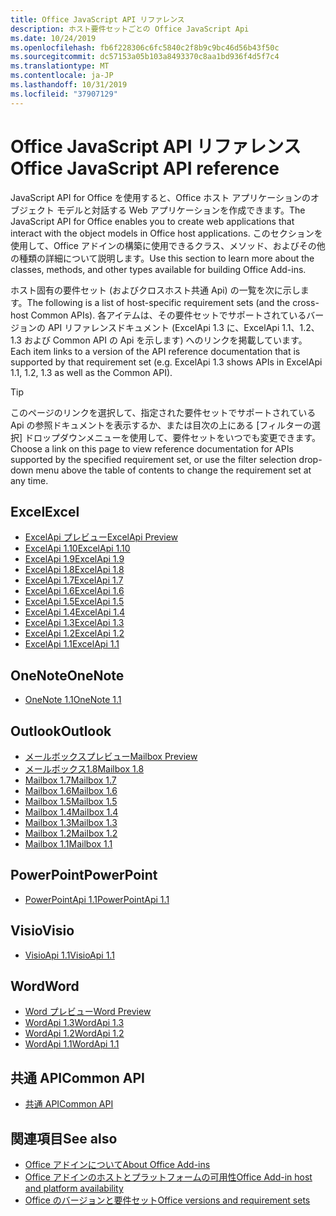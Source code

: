 ```yaml
---
title: Office JavaScript API リファレンス
description: ホスト要件セットごとの Office JavaScript Api
ms.date: 10/24/2019
ms.openlocfilehash: fb6f228306c6fc5840c2f8b9c9bc46d56b43f50c
ms.sourcegitcommit: dc57153a05b103a8493370c8aa1bd936f4d5f7c4
ms.translationtype: MT
ms.contentlocale: ja-JP
ms.lasthandoff: 10/31/2019
ms.locfileid: "37907129"
---
```

# <a name="office-javascript-api-reference"></a><span data-ttu-id="2539c-103">Office JavaScript API リファレンス</span><span class="sxs-lookup"><span data-stu-id="2539c-103">Office JavaScript API reference</span></span>

<span data-ttu-id="2539c-104">JavaScript API for Office を使用すると、Office ホスト アプリケーションのオブジェクト モデルと対話する Web アプリケーションを作成できます。</span><span class="sxs-lookup"><span data-stu-id="2539c-104">The JavaScript API for Office enables you to create web applications that interact with the object models in Office host applications.</span></span> <span data-ttu-id="2539c-105">このセクションを使用して、Office アドインの構築に使用できるクラス、メソッド、およびその他の種類の詳細について説明します。</span><span class="sxs-lookup"><span data-stu-id="2539c-105">Use this section to learn more about the classes, methods, and other types available for building Office Add-ins.</span></span>

<span data-ttu-id="2539c-106">ホスト固有の要件セット (およびクロスホスト共通 Api) の一覧を次に示します。</span><span class="sxs-lookup"><span data-stu-id="2539c-106">The following is a list of host-specific requirement sets (and the cross-host Common APIs).</span></span> <span data-ttu-id="2539c-107">各アイテムは、その要件セットでサポートされているバージョンの API リファレンスドキュメント (ExcelApi 1.3 に、ExcelApi 1.1、1.2、1.3 および Common API の Api を示します) へのリンクを掲載しています。</span><span class="sxs-lookup"><span data-stu-id="2539c-107">Each item links to a version of the API reference documentation that is supported by that requirement set (e.g. ExcelApi 1.3 shows APIs in ExcelApi 1.1, 1.2, 1.3 as well as the Common API).</span></span>

> [!TIP]
> <span data-ttu-id="2539c-108">このページのリンクを選択して、指定された要件セットでサポートされている Api の参照ドキュメントを表示するか、または目次の上にある [フィルターの選択] ドロップダウンメニューを使用して、要件セットをいつでも変更できます。</span><span class="sxs-lookup"><span data-stu-id="2539c-108">Choose a link on this page to view reference documentation for APIs supported by the specified requirement set, or use the filter selection drop-down menu above the table of contents to change the requirement set at any time.</span></span>

## <a name="excel"></a><span data-ttu-id="2539c-109">Excel</span><span class="sxs-lookup"><span data-stu-id="2539c-109">Excel</span></span>

- [<span data-ttu-id="2539c-110">ExcelApi プレビュー</span><span class="sxs-lookup"><span data-stu-id="2539c-110">ExcelApi Preview</span></span>](/javascript/api/excel?view=excel-js-preview)
- [<span data-ttu-id="2539c-111">ExcelApi 1.10</span><span class="sxs-lookup"><span data-stu-id="2539c-111">ExcelApi 1.10</span></span>](/javascript/api/excel?view=excel-js-1.10)
- [<span data-ttu-id="2539c-112">ExcelApi 1.9</span><span class="sxs-lookup"><span data-stu-id="2539c-112">ExcelApi 1.9</span></span>](/javascript/api/excel?view=excel-js-1.9)
- [<span data-ttu-id="2539c-113">ExcelApi 1.8</span><span class="sxs-lookup"><span data-stu-id="2539c-113">ExcelApi 1.8</span></span>](/javascript/api/excel?view=excel-js-1.8)
- [<span data-ttu-id="2539c-114">ExcelApi 1.7</span><span class="sxs-lookup"><span data-stu-id="2539c-114">ExcelApi 1.7</span></span>](/javascript/api/excel?view=excel-js-1.7)
- [<span data-ttu-id="2539c-115">ExcelApi 1.6</span><span class="sxs-lookup"><span data-stu-id="2539c-115">ExcelApi 1.6</span></span>](/javascript/api/excel?view=excel-js-1.6)
- [<span data-ttu-id="2539c-116">ExcelApi 1.5</span><span class="sxs-lookup"><span data-stu-id="2539c-116">ExcelApi 1.5</span></span>](/javascript/api/excel?view=excel-js-1.5)
- [<span data-ttu-id="2539c-117">ExcelApi 1.4</span><span class="sxs-lookup"><span data-stu-id="2539c-117">ExcelApi 1.4</span></span>](/javascript/api/excel?view=excel-js-1.4)
- [<span data-ttu-id="2539c-118">ExcelApi 1.3</span><span class="sxs-lookup"><span data-stu-id="2539c-118">ExcelApi 1.3</span></span>](/javascript/api/excel?view=excel-js-1.3)
- [<span data-ttu-id="2539c-119">ExcelApi 1.2</span><span class="sxs-lookup"><span data-stu-id="2539c-119">ExcelApi 1.2</span></span>](/javascript/api/excel?view=excel-js-1.2)
- [<span data-ttu-id="2539c-120">ExcelApi 1.1</span><span class="sxs-lookup"><span data-stu-id="2539c-120">ExcelApi 1.1</span></span>](/javascript/api/excel?view=excel-js-1.1)

## <a name="onenote"></a><span data-ttu-id="2539c-121">OneNote</span><span class="sxs-lookup"><span data-stu-id="2539c-121">OneNote</span></span>

- [<span data-ttu-id="2539c-122">OneNote 1.1</span><span class="sxs-lookup"><span data-stu-id="2539c-122">OneNote 1.1</span></span>](/javascript/api/onenote?view=onenote-js-1.1)

## <a name="outlook"></a><span data-ttu-id="2539c-123">Outlook</span><span class="sxs-lookup"><span data-stu-id="2539c-123">Outlook</span></span>

- [<span data-ttu-id="2539c-124">メールボックスプレビュー</span><span class="sxs-lookup"><span data-stu-id="2539c-124">Mailbox Preview</span></span>](/javascript/api/outlook?view=outlook-js-preview)
- [<span data-ttu-id="2539c-125">メールボックス1.8</span><span class="sxs-lookup"><span data-stu-id="2539c-125">Mailbox 1.8</span></span>](/javascript/api/outlook?view=outlook-js-1.8)
- [<span data-ttu-id="2539c-126">Mailbox 1.7</span><span class="sxs-lookup"><span data-stu-id="2539c-126">Mailbox 1.7</span></span>](/javascript/api/outlook?view=outlook-js-1.7)
- [<span data-ttu-id="2539c-127">Mailbox 1.6</span><span class="sxs-lookup"><span data-stu-id="2539c-127">Mailbox 1.6</span></span>](/javascript/api/outlook?view=outlook-js-1.6)
- [<span data-ttu-id="2539c-128">Mailbox 1.5</span><span class="sxs-lookup"><span data-stu-id="2539c-128">Mailbox 1.5</span></span>](/javascript/api/outlook?view=outlook-js-1.5)
- [<span data-ttu-id="2539c-129">Mailbox 1.4</span><span class="sxs-lookup"><span data-stu-id="2539c-129">Mailbox 1.4</span></span>](/javascript/api/outlook?view=outlook-js-1.4)
- [<span data-ttu-id="2539c-130">Mailbox 1.3</span><span class="sxs-lookup"><span data-stu-id="2539c-130">Mailbox 1.3</span></span>](/javascript/api/outlook?view=outlook-js-1.3)
- [<span data-ttu-id="2539c-131">Mailbox 1.2</span><span class="sxs-lookup"><span data-stu-id="2539c-131">Mailbox 1.2</span></span>](/javascript/api/outlook?view=outlook-js-1.2)
- [<span data-ttu-id="2539c-132">Mailbox 1.1</span><span class="sxs-lookup"><span data-stu-id="2539c-132">Mailbox 1.1</span></span>](/javascript/api/outlook?view=outlook-js-1.1)

## <a name="powerpoint"></a><span data-ttu-id="2539c-133">PowerPoint</span><span class="sxs-lookup"><span data-stu-id="2539c-133">PowerPoint</span></span>

- [<span data-ttu-id="2539c-134">PowerPointApi 1.1</span><span class="sxs-lookup"><span data-stu-id="2539c-134">PowerPointApi 1.1</span></span>](/javascript/api/powerpoint?view=powerpoint-js-1.1)

## <a name="visio"></a><span data-ttu-id="2539c-135">Visio</span><span class="sxs-lookup"><span data-stu-id="2539c-135">Visio</span></span>

- [<span data-ttu-id="2539c-136">VisioApi 1.1</span><span class="sxs-lookup"><span data-stu-id="2539c-136">VisioApi 1.1</span></span>](/javascript/api/visio?view=visio-js-1.1)

## <a name="word"></a><span data-ttu-id="2539c-137">Word</span><span class="sxs-lookup"><span data-stu-id="2539c-137">Word</span></span>

- [<span data-ttu-id="2539c-138">Word プレビュー</span><span class="sxs-lookup"><span data-stu-id="2539c-138">Word Preview</span></span>](/javascript/api/word?view=word-js-preview)
- [<span data-ttu-id="2539c-139">WordApi 1.3</span><span class="sxs-lookup"><span data-stu-id="2539c-139">WordApi 1.3</span></span>](/javascript/api/word?view=word-js-1.3)
- [<span data-ttu-id="2539c-140">WordApi 1.2</span><span class="sxs-lookup"><span data-stu-id="2539c-140">WordApi 1.2</span></span>](/javascript/api/word?view=word-js-1.2)
- [<span data-ttu-id="2539c-141">WordApi 1.1</span><span class="sxs-lookup"><span data-stu-id="2539c-141">WordApi 1.1</span></span>](/javascript/api/word?view=word-js-1.1)

## <a name="common-api"></a><span data-ttu-id="2539c-142">共通 API</span><span class="sxs-lookup"><span data-stu-id="2539c-142">Common API</span></span>

- [<span data-ttu-id="2539c-143">共通 API</span><span class="sxs-lookup"><span data-stu-id="2539c-143">Common API</span></span>](/javascript/api/office?view=common-js)

## <a name="see-also"></a><span data-ttu-id="2539c-144">関連項目</span><span class="sxs-lookup"><span data-stu-id="2539c-144">See also</span></span>

- [<span data-ttu-id="2539c-145">Office アドインについて</span><span class="sxs-lookup"><span data-stu-id="2539c-145">About Office Add-ins</span></span>](/office/dev/add-ins/overview)
- [<span data-ttu-id="2539c-146">Office アドインのホストとプラットフォームの可用性</span><span class="sxs-lookup"><span data-stu-id="2539c-146">Office Add-in host and platform availability</span></span>](/office/dev/add-ins/overview/office-add-in-availability)
- [<span data-ttu-id="2539c-147">Office のバージョンと要件セット</span><span class="sxs-lookup"><span data-stu-id="2539c-147">Office versions and requirement sets</span></span>](/office/dev/add-ins/develop/office-versions-and-requirement-sets)

